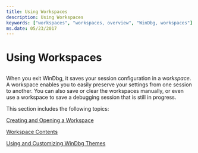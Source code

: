 ```yaml
---
title: Using Workspaces
description: Using Workspaces
keywords: ["workspaces", "workspaces, overview", "WinDbg, workspaces"]
ms.date: 05/23/2017
---
```


# Using Workspaces


## <span id="ddk_using_workspaces_dbg"></span><span id="DDK_USING_WORKSPACES_DBG"></span>


When you exit WinDbg, it saves your session configuration in a *workspace*. A workspace enables you to easily preserve your settings from one session to another. You can also save or clear the workspaces manually, or even use a workspace to save a debugging session that is still in progress.

This section includes the following topics:

[Creating and Opening a Workspace](creating-and-opening-a-workspace.md)

[Workspace Contents](workspace-contents.md)

[Using and Customizing WinDbg Themes](using-and-customizing-windbg-themes.md)

 

 





